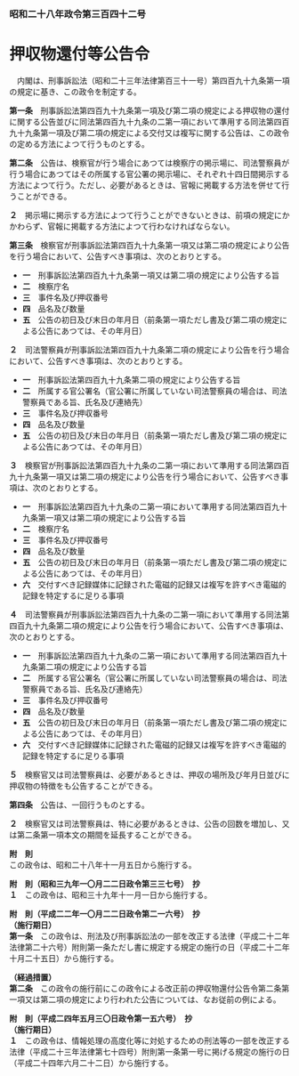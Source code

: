 ### 昭和二十八年政令第三百四十二号  
# 押収物還付等公告令  
　内閣は、刑事訴訟法（昭和二十三年法律第百三十一号）第四百九十九条第一項の規定に基き、この政令を制定する。  
  
**第一条**　刑事訴訟法第四百九十九条第一項及び第二項の規定による押収物の還付に関する公告並びに同法第四百九十九条の二第一項において準用する同法第四百九十九条第一項及び第二項の規定による交付又は複写に関する公告は、この政令の定める方法によつて行うものとする。  
  
**第二条**　公告は、検察官が行う場合にあつては検察庁の掲示場に、司法警察員が行う場合にあつてはその所属する官公署の掲示場に、それぞれ十四日間掲示する方法によつて行う。ただし、必要があるときは、官報に掲載する方法を併せて行うことができる。  
  
**２**　掲示場に掲示する方法によつて行うことができないときは、前項の規定にかかわらず、官報に掲載する方法によつて行わなければならない。  
  
**第三条**　検察官が刑事訴訟法第四百九十九条第一項又は第二項の規定により公告を行う場合において、公告すべき事項は、次のとおりとする。  
* **一**　刑事訴訟法第四百九十九条第一項又は第二項の規定により公告する旨  
* **二**　検察庁名  
* **三**　事件名及び押収番号  
* **四**　品名及び数量  
* **五**　公告の初日及び末日の年月日（前条第一項ただし書及び第二項の規定による公告にあつては、その年月日）  
  
**２**　司法警察員が刑事訴訟法第四百九十九条第二項の規定により公告を行う場合において、公告すべき事項は、次のとおりとする。  
* **一**　刑事訴訟法第四百九十九条第二項の規定により公告する旨  
* **二**　所属する官公署名（官公署に所属していない司法警察員の場合は、司法警察員である旨、氏名及び連絡先）  
* **三**　事件名及び押収番号  
* **四**　品名及び数量  
* **五**　公告の初日及び末日の年月日（前条第一項ただし書及び第二項の規定による公告にあつては、その年月日）  
  
**３**　検察官が刑事訴訟法第四百九十九条の二第一項において準用する同法第四百九十九条第一項又は第二項の規定により公告を行う場合において、公告すべき事項は、次のとおりとする。  
* **一**　刑事訴訟法第四百九十九条の二第一項において準用する同法第四百九十九条第一項又は第二項の規定により公告する旨  
* **二**　検察庁名  
* **三**　事件名及び押収番号  
* **四**　品名及び数量  
* **五**　公告の初日及び末日の年月日（前条第一項ただし書及び第二項の規定による公告にあつては、その年月日）  
* **六**　交付すべき記録媒体に記録された電磁的記録又は複写を許すべき電磁的記録を特定するに足りる事項  
  
**４**　司法警察員が刑事訴訟法第四百九十九条の二第一項において準用する同法第四百九十九条第二項の規定により公告を行う場合において、公告すべき事項は、次のとおりとする。  
* **一**　刑事訴訟法第四百九十九条の二第一項において準用する同法第四百九十九条第二項の規定により公告する旨  
* **二**　所属する官公署名（官公署に所属していない司法警察員の場合は、司法警察員である旨、氏名及び連絡先）  
* **三**　事件名及び押収番号  
* **四**　品名及び数量  
* **五**　公告の初日及び末日の年月日（前条第一項ただし書及び第二項の規定による公告にあつては、その年月日）  
* **六**　交付すべき記録媒体に記録された電磁的記録又は複写を許すべき電磁的記録を特定するに足りる事項  
  
**５**　検察官又は司法警察員は、必要があるときは、押収の場所及び年月日並びに押収物の特徴をも公告することができる。  
  
**第四条**　公告は、一回行うものとする。  
  
**２**　検察官又は司法警察員は、特に必要があるときは、公告の回数を増加し、又は第二条第一項本文の期間を延長することができる。  
  
**附　則**  
この政令は、昭和二十八年十一月五日から施行する。  
  
**附　則（昭和三九年一〇月二二日政令第三三七号）　抄**  
**１**　この政令は、昭和三十九年十一月一日から施行する。  
  
**附　則（平成二二年一〇月二二日政令第二一六号）　抄**  
**（施行期日）**  
**第一条**　この政令は、刑法及び刑事訴訟法の一部を改正する法律（平成二十二年法律第二十六号）附則第一条ただし書に規定する規定の施行の日（平成二十二年十月二十五日）から施行する。  
  
**（経過措置）**  
**第二条**　この政令の施行前にこの政令による改正前の押収物還付公告令第二条第一項又は第二項の規定により行われた公告については、なお従前の例による。  
  
**附　則（平成二四年五月三〇日政令第一五六号）　抄**  
**（施行期日）**  
**１**　この政令は、情報処理の高度化等に対処するための刑法等の一部を改正する法律（平成二十三年法律第七十四号）附則第一条第一号に掲げる規定の施行の日（平成二十四年六月二十二日）から施行する。  
  
